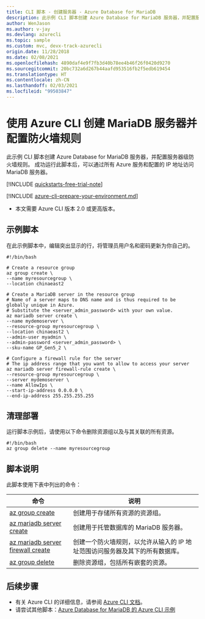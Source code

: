 ```yaml
---
title: CLI 脚本 - 创建服务器 - Azure Database for MariaDB
description: 此示例 CLI 脚本创建 Azure Database for MariaDB 服务器，并配置服务器级防火墙规则。
author: WenJason
ms.author: v-jay
ms.devlang: azurecli
ms.topic: sample
ms.custom: mvc, devx-track-azurecli
origin.date: 11/28/2018
ms.date: 02/08/2021
ms.openlocfilehash: 4890daf4e9f7fb3d40b78ee4b46f26f0420d9270
ms.sourcegitcommit: 20bc732a6d267b44aafd953516fb2f5edb619454
ms.translationtype: HT
ms.contentlocale: zh-CN
ms.lasthandoff: 02/03/2021
ms.locfileid: "99503847"
---
```

# <a name="create-a-mariadb-server-and-configure-a-firewall-rule-using-the-azure-cli"></a>使用 Azure CLI 创建 MariaDB 服务器并配置防火墙规则
此示例 CLI 脚本创建 Azure Database for MariaDB 服务器，并配置服务器级防火墙规则。 成功运行此脚本后，可以通过所有 Azure 服务和配置的 IP 地址访问 MariaDB 服务器。

[!INCLUDE [quickstarts-free-trial-note](../../../includes/quickstarts-free-trial-note.md)]

[!INCLUDE [azure-cli-prepare-your-environment.md](../../../includes/azure-cli-prepare-your-environment.md)]

- 本文需要 Azure CLI 版本 2.0 或更高版本。

## <a name="sample-script"></a>示例脚本
在此示例脚本中，编辑突出显示的行，将管理员用户名和密码更新为你自己的。

```azurecli
#!/bin/bash

# Create a resource group
az group create \
--name myresourcegroup \
--location chinaeast2

# Create a MariaDB server in the resource group
# Name of a server maps to DNS name and is thus required to be globally unique in Azure.
# Substitute the <server_admin_password> with your own value.
az mariadb server create \
--name mydemoserver \
--resource-group myresourcegroup \
--location chinaeast2 \
--admin-user myadmin \
--admin-password <server_admin_password> \
--sku-name GP_Gen5_2 \

# Configure a firewall rule for the server
# The ip address range that you want to allow to access your server
az mariadb server firewall-rule create \
--resource-group myresourcegroup \
--server mydemoserver \
--name AllowIps \
--start-ip-address 0.0.0.0 \
--end-ip-address 255.255.255.255
```

## <a name="clean-up-deployment"></a>清理部署
运行脚本示例后，请使用以下命令删除资源组以及与其关联的所有资源。

```azurecli
#!/bin/bash
az group delete --name myresourcegroup
```

## <a name="script-explanation"></a>脚本说明
此脚本使用下表中列出的命令：

| **命令** | **说明** |
|---|---|
| [az group create](/cli/group#az-group-create) | 创建用于存储所有资源的资源组。 |
| [az mariadb server create](https://docs.microsoft.com/cli/azure/mariadb/server#az-mariadb-server-create) | 创建用于托管数据库的 MariaDB 服务器。 |
| [az mariadb server firewall create](https://docs.microsoft.com/cli/azure/mariadb/server/firewall-rule#az-mariadb-server-firewall-rule-create) | 创建一个防火墙规则，以允许从输入的 IP 地址范围访问服务器及其下的所有数据库。 |
| [az group delete](/cli/group#az-group-delete) | 删除资源组，包括所有嵌套的资源。 |

## <a name="next-steps"></a>后续步骤
- 有关 Azure CLI 的详细信息，请参阅 [Azure CLI 文档](/cli)。
- 请尝试其他脚本：[Azure Database for MariaDB 的 Azure CLI 示例](../sample-scripts-azure-cli.md)
